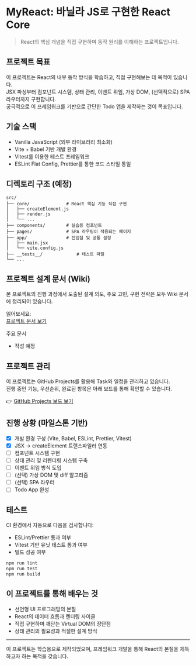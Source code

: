 # MyReact: 바닐라 JS로 구현한 React Core

> React의 핵심 개념을 직접 구현하며 동작 원리를 이해하는 프로젝트입니다.

## 프로젝트 목표

이 프로젝트는 React의 내부 동작 방식을 학습하고, 직접 구현해보는 데 목적이 있습니다.  
JSX 파싱부터 컴포넌트 시스템, 상태 관리, 이벤트 위임, 가상 DOM, (선택적으로) SPA 라우터까지 구현합니다.  
궁극적으로 이 프레임워크를 기반으로 간단한 Todo 앱을 제작하는 것이 목표입니다.

## 기술 스택

- Vanilla JavaScript (외부 라이브러리 최소화)
- Vite + Babel 기반 개발 환경
- Vitest를 이용한 테스트 프레임워크
- ESLint Flat Config, Prettier를 통한 코드 스타일 통일

## 디렉토리 구조 (예정)

```
src/
├── core/              # React 핵심 기능 직접 구현
│   ├── createElement.js
│   ├── render.js
│   └── ...
├── components/        # 실습용 컴포넌트
├── pages/             # SPA 라우팅이 적용되는 페이지
├── app/               # 진입점 및 공통 설정
│   ├── main.jsx
│   └── vite.config.js
├── __tests__/             # 테스트 파일
└── ...
```

## 프로젝트 설계 문서 (Wiki)

본 프로젝트의 진행 과정에서 도출된 설계 의도, 주요 고민, 구현 전략은 모두 Wiki 문서에 정리되어 있습니다.

읽어보세요:  
[프로젝트 문서 보기](https://github.com/wan0514/fe-my-react/wiki)

주요 문서

- 작성 예정

## 프로젝트 관리

이 프로젝트는 GitHub Projects를 활용해 Task와 일정을 관리하고 있습니다.  
진행 중인 기능, 우선순위, 완료된 항목은 아래 보드를 통해 확인할 수 있습니다.

👉 [GitHub Projects 보드 보기](https://github.com/users/wan0514/projects/5)

## 진행 상황 (마일스톤 기반)

- [x] 개발 환경 구성 (Vite, Babel, ESLint, Prettier, Vitest)
- [x] JSX → createElement 트랜스파일러 연동
- [ ] 컴포넌트 시스템 구현
- [ ] 상태 관리 및 리렌더링 시스템 구축
- [ ] 이벤트 위임 방식 도입
- [ ] (선택) 가상 DOM 및 diff 알고리즘
- [ ] (선택) SPA 라우터
- [ ] Todo App 완성

## 테스트

CI 환경에서 자동으로 다음을 검사합니다:

- ESLint/Prettier 통과 여부
- Vitest 기반 유닛 테스트 통과 여부
- 빌드 성공 여부

```bash
npm run lint
npm run test
npm run build
```

## 이 프로젝트를 통해 배우는 것

- 선언형 UI 프로그래밍의 본질
- React의 데이터 흐름과 렌더링 사이클
- 직접 구현하며 깨닫는 Virtual DOM의 장단점
- 상태 관리의 필요성과 적절한 설계 방식

---

이 프로젝트는 학습용으로 제작되었으며, 프레임워크 개발을 통해 React의 본질을 체득하고자 하는 목적을 갖습니다.
